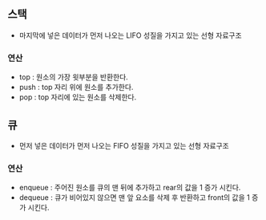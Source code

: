 ## 스택  
- 마지막에 넣은 데이터가 먼저 나오는 LIFO 성질을 가지고 있는 선형 자료구조  

### 연산  
- top : 원소의 가장 윗부분을 반환한다.  
- push : top 자리 위에 원소를 추가한다.  
- pop : top 자리에 있는 원소를 삭제한다.  

## 큐  
- 먼저 넣은 데이터가 먼저 나오는 FIFO 성질을 가지고 있는 선형 자료구조

### 연산  
- enqueue : 주어진 원소를 큐의 맨 뒤에 추가하고 rear의 값을 1 증가 시킨다.
- dequeue : 큐가 비어있지 않으면 맨 앞 요소를 삭제 후 반환하고 front의 값을 1 증가 시킨다.

